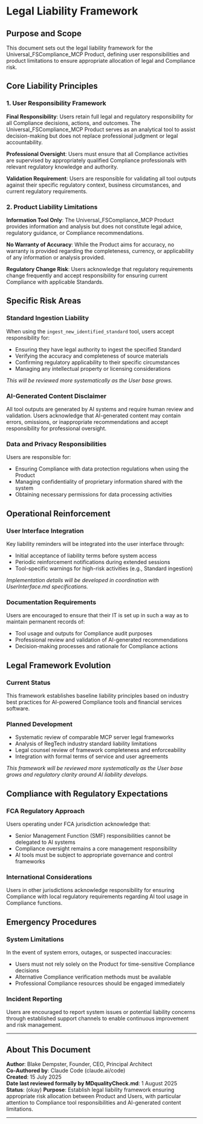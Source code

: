 # Legal Liability Framework

## Purpose and Scope

This document sets out the legal liability framework for the Universal_FSCompliance_MCP Product, defining user responsibilities and product limitations to ensure appropriate allocation of legal and Compliance risk.

## Core Liability Principles

### 1. User Responsibility Framework

**Final Responsibility**: Users retain full legal and regulatory responsibility for all Compliance decisions, actions, and outcomes. The Universal_FSCompliance_MCP Product serves as an analytical tool to assist decision-making but does not replace professional judgment or legal accountability.

**Professional Oversight**: Users must ensure that all Compliance activities are supervised by appropriately qualified Compliance professionals with relevant regulatory knowledge and authority.

**Validation Requirement**: Users are responsible for validating all tool outputs against their specific regulatory context, business circumstances, and current regulatory requirements.

### 2. Product Liability Limitations

**Information Tool Only**: The Universal_FSCompliance_MCP Product provides information and analysis but does not constitute legal advice, regulatory guidance, or Compliance recommendations.

**No Warranty of Accuracy**: While the Product aims for accuracy, no warranty is provided regarding the completeness, currency, or applicability of any information or analysis provided.

**Regulatory Change Risk**: Users acknowledge that regulatory requirements change frequently and accept responsibility for ensuring current Compliance with applicable Standards.

## Specific Risk Areas

### Standard Ingestion Liability

When using the `ingest_new_identified_standard` tool, users accept responsibility for:
- Ensuring they have legal authority to ingest the specified Standard
- Verifying the accuracy and completeness of source materials
- Confirming regulatory applicability to their specific circumstances
- Managing any intellectual property or licensing considerations

*This will be reviewed more systematically as the User base grows.*

### AI-Generated Content Disclaimer

All tool outputs are generated by AI systems and require human review and validation. Users acknowledge that AI-generated content may contain errors, omissions, or inappropriate recommendations and accept responsibility for professional oversight.

### Data and Privacy Responsibilities

Users are responsible for:
- Ensuring Compliance with data protection regulations when using the Product
- Managing confidentiality of proprietary information shared with the system
- Obtaining necessary permissions for data processing activities

## Operational Reinforcement

### User Interface Integration

Key liability reminders will be integrated into the user interface through:
- Initial acceptance of liability terms before system access
- Periodic reinforcement notifications during extended sessions
- Tool-specific warnings for high-risk activities (e.g., Standard ingestion)

*Implementation details will be developed in coordination with UserInterface.md specifications.*

### Documentation Requirements

Users are encouraged to ensure that their IT is set up in such a way as to maintain permanent records of:
- Tool usage and outputs for Compliance audit purposes
- Professional review and validation of AI-generated recommendations
- Decision-making processes and rationale for Compliance actions

## Legal Framework Evolution

### Current Status

This framework establishes baseline liability principles based on industry best practices for AI-powered Compliance tools and financial services software. 

### Planned Development

- Systematic review of comparable MCP server legal frameworks
- Analysis of RegTech industry standard liability limitations
- Legal counsel review of framework completeness and enforceability
- Integration with formal terms of service and user agreements

*This framework will be reviewed more systematically as the User base grows and regulatory clarity around AI liability develops.*

## Compliance with Regulatory Expectations

### FCA Regulatory Approach

Users operating under FCA jurisdiction acknowledge that:
- Senior Management Function (SMF) responsibilities cannot be delegated to AI systems
- Compliance oversight remains a core management responsibility
- AI tools must be subject to appropriate governance and control frameworks

### International Considerations

Users in other jurisdictions acknowledge responsibility for ensuring Compliance with local regulatory requirements regarding AI tool usage in Compliance functions.

## Emergency Procedures

### System Limitations

In the event of system errors, outages, or suspected inaccuracies:
- Users must not rely solely on the Product for time-sensitive Compliance decisions
- Alternative Compliance verification methods must be available
- Professional Compliance resources should be engaged immediately

### Incident Reporting

Users are encouraged to report system issues or potential liability concerns through established support channels to enable continuous improvement and risk management.

---

## About This Document

**Author**: Blake Dempster, Founder, CEO, Principal Architect  
**Co-Authored by**: Claude Code (claude.ai/code)  
**Created**: 15 July 2025  
**Date last reviewed formally by MDqualityCheck.md**: 1 August 2025  
**Status**: (okay) 
**Purpose**: Establish legal liability framework ensuring appropriate risk allocation between Product and Users, with particular attention to Compliance tool responsibilities and AI-generated content limitations.

---